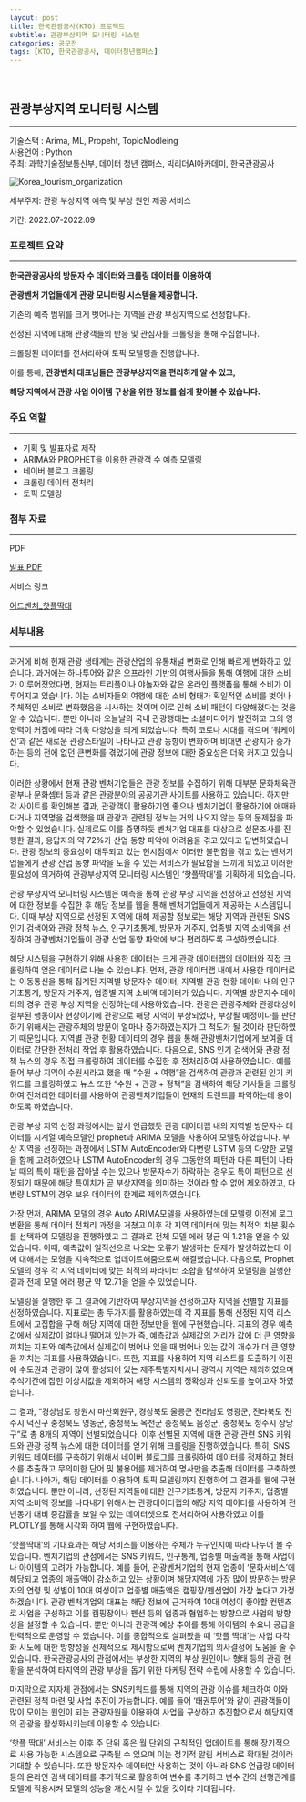 ```yaml
---
layout: post
title: 한국관광공사(KTO) 프로젝트
subtitle: 관광부상지역 모니터링 시스템
categories: 공모전
tags: [KTO, 한국관광공사, 데이터청년캠퍼스]
---
```

<br>

## 관광부상지역 모니터링 시스템
---

기술스택 : Arima, ML, Propeht, TopicModleing<br>
사용언어 : Python<br>
주최: 과학기술정보통신부, 데이터 청년 캠퍼스, 빅리더AI아카데미, 한국관광공사<br>

![Korea_tourism_organization](https://user-images.githubusercontent.com/105966480/214323333-eb91b54d-2ac6-4ecd-afcc-82450d5ed9f3.jpg)

세부주제: 관광 부상지역 예측 및 부상 원인 제공 서비스

기간: 2022.07-2022.09


### 프로젝트 요약

---

**한국관광공사의 방문자 수 데이터와 크롤링 데이터를 이용하여**

**관광벤처 기업들에게 관광 모니터링 시스템을 제공합니다.**

기존의 예측 범위를 크게 벗어나는 지역을 관광 부상지역으로 선정합니다.

선정된 지역에 대해 관광객들의 반응 및 관심사를 크롤링을 통해 수집합니다.

크롤링된 데이터를 전처리하여 토픽 모델링을 진행합니다.

이를 통해, **관광벤처 대표님들은 관광부상지역을 편리하게 알 수 있고,**

**해당 지역에서 관광 사업 아이템 구상을 위한 정보를 쉽게 찾아볼 수 있습니다.**

### 주요 역할

---

- 기획 및 발표자료 제작
- ARIMA와 PROPHET을 이용한 관광객 수 예측 모델링
- 네이버 블로그 크롤링
- 크롤링 데이터 전처리
- 토픽 모델링

### 첨부 자료

---

PDF
 
[발표 PDF](https://drive.google.com/file/d/1nKiEWkvp07ODaVru5n5lMSzNjv4k_0Sq/view?usp=share_link)

 서비스 링크

[어드벤처_핫플딱대](http://bigleader-adventure.com/)


### 세부내용
---
    
과거에 비해 현재 관광 생태계는 관광산업의 유통채널 변화로 인해 빠르게 변화하고 있습니다. 과거에는 하나투어와 같은 오프라인 기반의 여행사들을 통해 여행에 대한 소비가 이루어졌었다면, 현재는 트리플이나 야놀자와 같은 온라인 플랫폼을 통해 소비가 이루어지고 있습니다. 이는 소비자들의 여행에 대한 소비 형태가 획일적인 소비를 벗어나 주체적인 소비로 변화했음을 시사하는 것이며 이로 인해 소비 패턴이 다양해졌다는 것을 알 수 있습니다. 뿐만 아니라 오늘날의 국내 관광행태는 소셜미디어가 발전하고 그의 영향력이 커짐에 따라 더욱 다양성을 띄게 되었습니다. 특히 코로나 시대를 겪으며 ‘워케이션’과 같은 새로운 관광스타일이 나타나고 관광 동향이 변화하며 비대면 관광지가 증가하는 등의 전에 없던 큰변화를 겪었기에 관광 정보에 대한 중요성은 더욱 커지고 있습니다.

이러한 상황에서 현재 관광 벤처기업들은 관광 정보를 수집하기 위해 대부분 문화체육관광부나 문화셈터 등과 같은 관광분야의 공공기관 사이트를 사용하고 있습니다. 하지만 각 사이트를 확인해본 결과, 관광객이 활용하기엔 좋으나 벤처기업이 활용하기에 애매하다거나 지역명을 검색했을 때 관광과 관련된 정보는 거의 나오지 않는 등의 문제점을 파악할 수 있었습니다. 실제로도 이를 증명하듯 벤처기업 대표를 대상으로 설문조사를 진행한 결과, 응답자의 약 72%가 산업 동향 파악에 어려움을 겪고 있다고 답변하였습니다. 관광 정보의 중요성이 대두되고 있는 현시점에서 이러한 불편함을 겪고 있는 벤처기업들에게 관광 산업 동향 파악을 도울 수 있는 서비스가 필요함을 느끼게 되었고 이러한 필요성에 의거하여 관광부상지역 모니터링 시스템인 ‘핫플딱대’를 기획하게 되었습니다.

관광 부상지역 모니터링 시스템은 예측을 통해 관광 부상 지역을 선정하고 선정된 지역에 대한 정보를 수집한 후 해당 정보를 웹을 통해 벤처기업들에게 제공하는 시스템입니다. 이때 부상 지역으로 선정된 지역에 대해 제공할 정보로는 해당 지역과 관련된 SNS 인기 검색어와 관광 정책 뉴스, 인구기초통계, 방문자 거주지, 업종별 지역 소비액을 선정하여 관광벤처기업들이 관광 산업 동향 파악에 보다 편리하도록 구성하였습니다.

해당 시스템을 구현하기 위해 사용한 데이터는 크게 관광 데이터랩의 데이터와 직접 크롤링하여 얻은 데이터로 나눌 수 있습니다. 먼저, 관광 데이터랩 내에서 사용한 데이터로는 이동통신을 통해 집계된 지역별 방문자수 데이터, 지역별 관광 현황 데이터 내의 인구기초통계, 방문자 거주지, 업종별 지역 소비액 데이터가 있습니다. 지역별 방문자수 데이터의 경우 관광 부상 지역을 선정하는데 사용하였습니다. 관광은 관광주체와 관광대상이 결부된 행동이자 현상이기에 관광으로 해당 지역이 부상되었다, 부상될 예정이다를 판단하기 위해서는 관광주체의 방문이 얼마나 증가하였는지가 그 척도가 될 것이라 판단하였기 때문입니다. 지역별 관광 현황 데이터의 경우 웹을 통해 관광벤처기업에게 보여줄 데이터로 간단한 전처리 작업 후 활용하였습니다. 다음으로, SNS 인기 검색어와 관광 정책 뉴스의 경우 직접 크롤링하여 데이터를 수집한 후 전처리하여 사용하였습니다. 예를 들어 부상 지역이 수원시라고 했을 때 “수원 + 여행”을 검색하여 관광과 관련된 인기 키워드를 크롤링하였고 뉴스 또한 “수원 + 관광 + 정책”을 검색하여 해당 기사들을 크롤링하여 전처리한 데이터를 사용하여 관광벤처기업들이 현재의 트렌드를 파악하는데 용이하도록 하였습니다.

관광 부상 지역 선정 과정에서는 앞서 언급했듯 관광 데이터랩 내의 지역별 방문자수 데이터를 시계열 예측모델인 prophet과 ARIMA 모델을 사용하여 모델링하였습니다. 부상 지역을 선정하는 과정에서 LSTM AutoEncoder와 다변량 LSTM 등의 다양한 모델을 함께 고려하였으나 LSTM AutoEncoder의 경우 그동안의 패턴과 다른 패턴이 나타날 때의 특이 패턴을 잡아낼 수는 있으나 방문자수가 하락하는 경우도 특이 패턴으로 선정되기 때문에 해당 특이치가 곧 부상지역을 의미하는 것이라 할 수 없어 제외하였고, 다변량 LSTM의 경우 보유 데이터의 한계로 제외하였습니다.

가장 먼저, ARIMA 모델의 경우 Auto ARIMA모델을 사용하였는데 모델링 이전에 로그 변환을 통해 데이터 전처리 과정을 거쳤고 이후 각 지역 데이터에 맞는 최적의 차분 횟수를 선택하여 모델링을 진행하였고 그 결과로 전체 모델 에러 평균 약 1.21을 얻을 수 있었습니다. 이때, 예측값이 일직선으로 나오는 오류가 발생하는 문제가 발생하였는데 이에 대해서는 모형을 지속적으로 업데이트해줌으로써 해결했습니다. 다음으로, Prophet 모델의 경우 각 지역 데이터에 맞는 최적의 파라미터 조합을 탐색하여 모델링을 실행한 결과 전체 모델 에러 평균 약 12.71을 얻을 수 있었습니다.

모델링을 실행한 후 그 결과에 기반하여 부상지역을 선정하고자 지역을 선별할 지표를 선정하였습니다. 지표로는 총 두가지를 활용하였는데 각 지표를 통해 선정된 지역 리스트에서 교집합을 구해 해당 지역에 대한 정보만을 웹에 구현했습니다. 지표의 경우 예측값에서 실제값이 얼마나 떨어져 있는가 즉, 예측값과 실제값의 거리가 값에 더 큰 영향을 끼치는 지표와 예측값에서 실제값이 벗어나 있을 때 벗어나 있는 값의 개수가 더 큰 영향을 끼치는 지표를 사용하였습니다. 또한, 지표를 사용하여 지역 리스트를 도출하기 이전에 수도권과 관광이 많이 활성되어 있는 제주특별자치시나 광역시 지역은 제외하였으며 추석기간에 잡힌 이상치값을 제외하여 해당 시스템의 정확성과 신뢰도를 높이고자 하였습니다.

그 결과, “경상남도 창원시 마산회원구, 경상북도 울릉군 전라남도 영광군, 전라북도 전주시 덕진구 충청북도 영동군, 충청북도 옥천군 충청북도 음성군, 충청북도 청주시 상당구”로 총 8개의 지역이 선별되었습니다. 이후 선별된 지역에 대한 관광 관련 SNS 키워드와 관광 정책 뉴스에 대한 데이터를 얻기 위해 크롤링을 진행하였습니다. 특히, SNS 키워드 데이터를 구축하기 위해서 네이버 블로그를 크롤링하여 데이터를 정제하고 형태소를 추출하고 무의미한 단어 및 불용어를 제거하여 명사만을 추출해 데이터를 구축하였습니다. 나아가, 해당 데이터를 이용하여 토픽 모델링까지 진행하여 그 결과를 웹에 구현하였습니다. 뿐만 아니라, 선정된 지역들에 대한 인구기초통계, 방문자 거주지, 업종별 지역 소비액 정보를 나타내기 위해서는 관광데이터랩의 해당 지역 데이터를 사용하여 전년동기 대비 증감률을 보일 수 있는 데이터셋으로 전처리하여 사용하였고 이를 PLOTLY를 통해 시각화 하여 웹에 구현하였습니다.

‘핫플딱대’의 기대효과는 해당 서비스를 이용하는 주체가 누구인지에 따라 나누어 볼 수 있습니다. 벤처기업의 관점에서는 SNS 키워드, 인구통계, 업종별 매출액을 통해 사업이나 아이템의 고려가 가능합니다. 예를 들어, 관광벤처기업의 현재 업종이 ‘문화서비스’에 해당되고 업종의 매출액이 감소하고 있는 상황이며 해당지역에 가장 많이 방문하는 방문자의 연령 및 성별이 10대 여성이고 업종별 매출액은 캠핑장/펜션업이 가장 높다고 가정하겠습니다. 관광 벤처기업의 대표는 해당 정보에 근거하여 10대 여성이 좋아할 컨텐츠로 사업을 구성하고 이를 캠핑장이나 펜션 등의 업종과 협업하는 방향으로 사업의 방향성을 설정할 수 있습니다. 뿐만 아니라 관광객 예상 추이를 통해 아이템의 수요나 공급을 탄력적으로 운영할 수 있습니다. 이를 종합적으로 살펴봤을 때 ‘핫플 딱대’는 사업 다각화 시도에 대한 방향성을 선제적으로 제시함으로써 벤처기업의 의사결정에 도움을 줄 수 있습니다. 한국관광공사의 관점에서는 부상한 지역의 부상 원인이나 형태 등의 관광 현황을 분석하여 타지역의 관광 부상을 돕기 위한 마케팅 전략 수립에 사용할 수 있습니다.

마지막으로 지자체 관점에서는 SNS키워드를 통해 지역의 관광 이슈를 체크하여 이와 관련된 정책 마련 및 사업 추진이 가능합니다. 예를 들어 ‘태권투어’와 같이 관광객들이 많이 모이는 원인이 되는 관광자원을 이용하여 사업을 구상하고 추진함으로서 해당지역의 관광을 활성화시키는데 이용할 수 있습니다.

‘핫플 딱대’ 서비스는 이후 주 단위 혹은 월 단위의 규칙적인 업데이트를 통해 장기적으로 사용 가능한 시스템으로 구축될 수 있으며 이는 정기적 알림 서비스로 확대될 것이라 기대할 수 있습니다. 또한 방문자수 데이터만 사용하는 것이 아니라 SNS 언급량 데이터 등의 온라인 검색 데이터를 추가적으로 활용하여 변수를 추가하고 변수 간의 선행관계를 모델에 적용시켜 모델의 성능을 개선시킬 수 있을 것이라 기대됩니다.
    